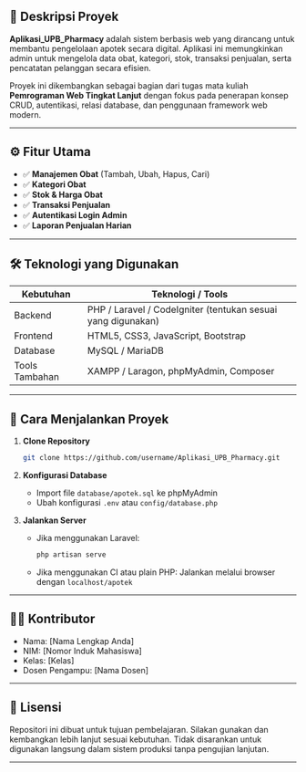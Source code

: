 

## 📌 Deskripsi Proyek

**Aplikasi\_UPB\_Pharmacy** adalah sistem berbasis web yang dirancang untuk membantu pengelolaan apotek secara digital. Aplikasi ini memungkinkan admin untuk mengelola data obat, kategori, stok, transaksi penjualan, serta pencatatan pelanggan secara efisien.

Proyek ini dikembangkan sebagai bagian dari tugas mata kuliah **Pemrograman Web Tingkat Lanjut** dengan fokus pada penerapan konsep CRUD, autentikasi, relasi database, dan penggunaan framework web modern.

---

## ⚙️ Fitur Utama

* ✅ **Manajemen Obat** (Tambah, Ubah, Hapus, Cari)
* ✅ **Kategori Obat**
* ✅ **Stok & Harga Obat**
* ✅ **Transaksi Penjualan**
* ✅ **Autentikasi Login Admin**
* ✅ **Laporan Penjualan Harian**

---

## 🛠️ Teknologi yang Digunakan

| Kebutuhan      | Teknologi / Tools                                            |
| -------------- | ------------------------------------------------------------ |
| Backend        | PHP / Laravel / CodeIgniter (tentukan sesuai yang digunakan) |
| Frontend       | HTML5, CSS3, JavaScript, Bootstrap                           |
| Database       | MySQL / MariaDB                                              |
| Tools Tambahan | XAMPP / Laragon, phpMyAdmin, Composer                        |

---

## 🚀 Cara Menjalankan Proyek

1. **Clone Repository**

   ```bash
   git clone https://github.com/username/Aplikasi_UPB_Pharmacy.git
   ```

2. **Konfigurasi Database**

   * Import file `database/apotek.sql` ke phpMyAdmin
   * Ubah konfigurasi `.env` atau `config/database.php`

3. **Jalankan Server**

   * Jika menggunakan Laravel:

     ```bash
     php artisan serve
     ```
   * Jika menggunakan CI atau plain PHP:
     Jalankan melalui browser dengan `localhost/apotek`

---

## 👨‍🎓 Kontributor

* Nama: \[Nama Lengkap Anda]
* NIM: \[Nomor Induk Mahasiswa]
* Kelas: \[Kelas]
* Dosen Pengampu: \[Nama Dosen]

---

## 📄 Lisensi

Repositori ini dibuat untuk tujuan pembelajaran. Silakan gunakan dan kembangkan lebih lanjut sesuai kebutuhan. Tidak disarankan untuk digunakan langsung dalam sistem produksi tanpa pengujian lanjutan.

---

